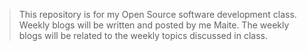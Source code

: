 > This repository is for my Open Source software development class. Weekly blogs will be written and posted by me Maite. The weekly blogs will be related to the weekly topics discussed in class. 
